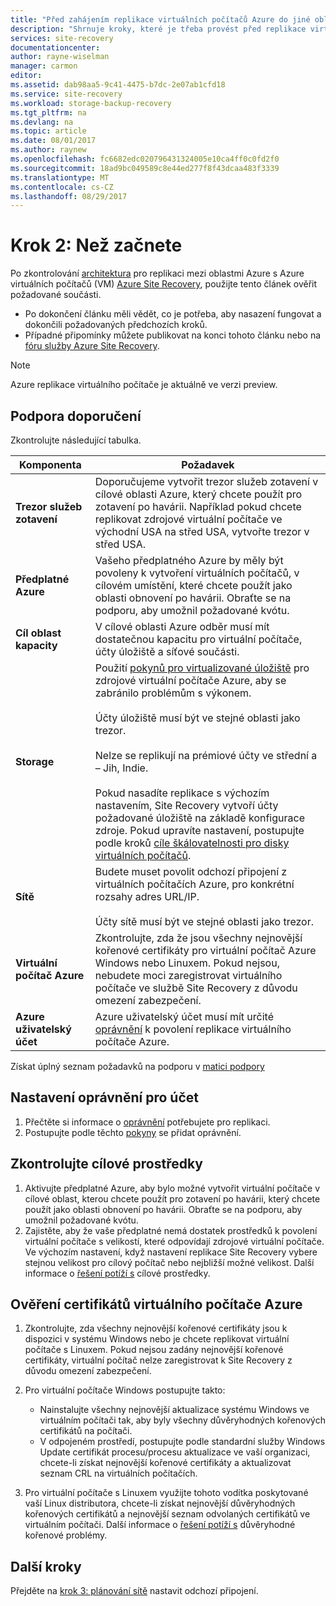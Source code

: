 ```yaml
---
title: "Před zahájením replikace virtuálních počítačů Azure do jiné oblasti | Microsoft Docs"
description: "Shrnuje kroky, které je třeba provést před replikace virtuálních počítačů Azure mezi oblastí Azure pomocí služby Azure Site Recovery"
services: site-recovery
documentationcenter: 
author: rayne-wiselman
manager: carmon
editor: 
ms.assetid: dab98aa5-9c41-4475-b7dc-2e07ab1cfd18
ms.service: site-recovery
ms.workload: storage-backup-recovery
ms.tgt_pltfrm: na
ms.devlang: na
ms.topic: article
ms.date: 08/01/2017
ms.author: raynew
ms.openlocfilehash: fc6682edc020796431324005e10ca4ff0c0fd2f0
ms.sourcegitcommit: 18ad9bc049589c8e44ed277f8f43dcaa483f3339
ms.translationtype: MT
ms.contentlocale: cs-CZ
ms.lasthandoff: 08/29/2017
---
```

# <a name="step-2-before-you-start"></a>Krok 2: Než začnete

Po zkontrolování [architektura](azure-to-azure-walkthrough-architecture.md) pro replikaci mezi oblastmi Azure s Azure virtuálních počítačů (VM) [Azure Site Recovery](site-recovery-overview.md), použijte tento článek ověřit požadované součásti. 

- Po dokončení článku měli vědět, co je potřeba, aby nasazení fungovat a dokončili požadovaných předchozích kroků.
- Případné připomínky můžete publikovat na konci tohoto článku nebo na [fóru služby Azure Site Recovery](https://social.msdn.microsoft.com/forums/azure/home?forum=hypervrecovmgr).

>[!NOTE]
>
> Azure replikace virtuálního počítače je aktuálně ve verzi preview.



## <a name="support-recommendations"></a>Podpora doporučení

Zkontrolujte následující tabulka.

**Komponenta** | **Požadavek**
--- | ---
**Trezor služeb zotavení** | Doporučujeme vytvořit trezor služeb zotavení v cílové oblasti Azure, který chcete použít pro zotavení po havárii. Například pokud chcete replikovat zdrojové virtuální počítače ve východní USA na střed USA, vytvořte trezor v střed USA.
**Předplatné Azure** | Vašeho předplatného Azure by měly být povoleny k vytvoření virtuálních počítačů, v cílovém umístění, které chcete použít jako oblasti obnovení po havárii. Obraťte se na podporu, aby umožnil požadované kvótu.
**Cíl oblast kapacity** | V cílové oblasti Azure odběr musí mít dostatečnou kapacitu pro virtuální počítače, účty úložiště a síťové součásti.
**Storage** | Použití [pokynů pro virtualizované úložiště](../storage/common/storage-scalability-targets.md#scalability-targets-for-virtual-machine-disks) pro zdrojové virtuální počítače Azure, aby se zabránilo problémům s výkonem.<br/><br/> Účty úložiště musí být ve stejné oblasti jako trezor.<br/><br/> Nelze se replikují na prémiové účty ve střední a – Jih, Indie.<br/><br/> Pokud nasadíte replikace s výchozím nastavením, Site Recovery vytvoří účty požadované úložiště na základě konfigurace zdroje. Pokud upravíte nastavení, postupujte podle kroků [cíle škálovatelnosti pro disky virtuálních počítačů](../storage/common/storage-scalability-targets.md#scalability-targets-for-virtual-machine-disks).
**Sítě** | Budete muset povolit odchozí připojení z virtuálních počítačích Azure, pro konkrétní rozsahy adres URL/IP.<br/><br/> Účty sítě musí být ve stejné oblasti jako trezor. 
**Virtuální počítač Azure** | Zkontrolujte, zda že jsou všechny nejnovější kořenové certifikáty pro virtuální počítač Azure Windows nebo Linuxem. Pokud nejsou, nebudete moci zaregistrovat virtuálního počítače ve službě Site Recovery z důvodu omezení zabezpečení.
**Azure uživatelský účet** | Azure uživatelský účet musí mít určité [oprávnění](site-recovery-role-based-linked-access-control.md#permissions-required-to-enable-replication-for-new-virtual-machines) k povolení replikace virtuálního počítače Azure.

Získat úplný seznam požadavků na podporu v [matici podpory](site-recovery-support-matrix-azure-to-azure.md)


## <a name="set-permissions-on-the-account"></a>Nastavení oprávnění pro účet

1. Přečtěte si informace o [oprávnění](site-recovery-role-based-linked-access-control.md) potřebujete pro replikaci.
2. Postupujte podle těchto [pokyny](../active-directory/role-based-access-control-configure.md#add-access) se přidat oprávnění.


## <a name="verify-target-resources"></a>Zkontrolujte cílové prostředky

1. Aktivujte předplatné Azure, aby bylo možné vytvořit virtuální počítače v cílové oblast, kterou chcete použít pro zotavení po havárii, který chcete použít jako oblasti obnovení po havárii. Obraťte se na podporu, aby umožnil požadované kvótu.
2. Zajistěte, aby že vaše předplatné nemá dostatek prostředků k povolení virtuální počítače s velikostí, které odpovídají zdrojové virtuální počítače. Ve výchozím nastavení, když nastavení replikace Site Recovery vybere stejnou velikost pro cílový počítač nebo nejbližší možné velikost. Další informace o [řešení potíží s](site-recovery-azure-to-azure-troubleshoot-errors.md#azure-resource-quota-issues-error-code-150097) cílové prostředky.

## <a name="verify-azure-vm-certificates"></a>Ověření certifikátů virtuálního počítače Azure

1. Zkontrolujte, zda všechny nejnovější kořenové certifikáty jsou k dispozici v systému Windows nebo je chcete replikovat virtuální počítače s Linuxem. Pokud nejsou zadány nejnovější kořenové certifikáty, virtuální počítač nelze zaregistrovat k Site Recovery z důvodu omezení zabezpečení.
2. Pro virtuální počítače Windows postupujte takto:

    - Nainstalujte všechny nejnovější aktualizace systému Windows ve virtuálním počítači tak, aby byly všechny důvěryhodných kořenových certifikátů na počítači.
    - V odpojeném prostředí, postupujte podle standardní služby Windows Update certifikát procesu/procesu aktualizace ve vaší organizaci, chcete-li získat nejnovější kořenové certifikáty a aktualizovat seznam CRL na virtuálních počítačích.
3. Pro virtuální počítače s Linuxem využijte tohoto vodítka poskytované vaší Linux distributora, chcete-li získat nejnovější důvěryhodných kořenových certifikátů a nejnovější seznam odvolaných certifikátů ve virtuálním počítači. Další informace o [řešení potíží s](site-recovery-azure-to-azure-troubleshoot-errors.md#trusted-root-certificates-error-code-151066) důvěryhodné kořenové problémy.


## <a name="next-steps"></a>Další kroky

Přejděte na [krok 3: plánování sítě](azure-to-azure-walkthrough-network.md) nastavit odchozí připojení.
